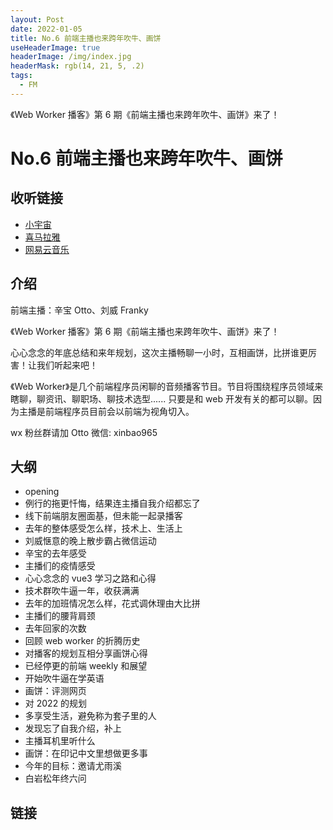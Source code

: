 ```yaml
---
layout: Post
date: 2022-01-05
title: No.6 前端主播也来跨年吹牛、画饼
useHeaderImage: true
headerImage: /img/index.jpg
headerMask: rgb(14, 21, 5, .2)
tags:
  - FM
---
```


《Web Worker 播客》第 6 期《前端主播也来跨年吹牛、画饼》来了！

<!-- more -->

# No.6 前端主播也来跨年吹牛、画饼

## 收听链接

- [小宇宙](https://www.xiaoyuzhoufm.com/episode/61d4eb73cb0f5d7d1b7cccbd)
- [喜马拉雅](https://www.ximalaya.com/sound/489832685)
- [网易云音乐](https://music.163.com/#/program?id=2498049671)

## 介绍

前端主播：辛宝 Otto、刘威 Franky

《Web Worker 播客》第 6 期《前端主播也来跨年吹牛、画饼》来了！

心心念念的年底总结和来年规划，这次主播畅聊一小时，互相画饼，比拼谁更厉害！让我们听起来吧！

《Web Worker》是几个前端程序员闲聊的音频播客节目。节目将围绕程序员领域来瞎聊，聊资讯、聊职场、聊技术选型...... 只要是和 web 开发有关的都可以聊。因为主播是前端程序员目前会以前端为视角切入。

wx 粉丝群请加 Otto 微信: xinbao965

## 大纲

- opening
- 例行的拖更忏悔，结果连主播自我介绍都忘了
- 线下前端朋友圈面基，但未能一起录播客
- 去年的整体感受怎么样，技术上、生活上
- 刘威惬意的晚上散步霸占微信运动
- 辛宝的去年感受
- 主播们的疫情感受
- 心心念念的 vue3 学习之路和心得
- 技术群吹牛逼一年，收获满满
- 去年的加班情况怎么样，花式调休理由大比拼
- 主播们的腰背肩颈
- 去年回家的次数
- 回顾 web worker 的折腾历史
- 对播客的规划互相分享画饼心得
- 已经停更的前端 weekly 和展望
- 开始吹牛逼在学英语
- 画饼：评测网页
- 对 2022 的规划
- 多享受生活，避免称为套子里的人
- 发现忘了自我介绍，补上
- 主播耳机里听什么
- 画饼：在印记中文里想做更多事
- 今年的目标：邀请尤雨溪
- 白岩松年终六问

## 链接
